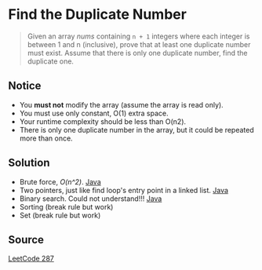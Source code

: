 # Find the Duplicate Number

> Given an array _nums_ containing `n + 1` integers where each integer is between 1 and n (inclusive), prove that at least one duplicate number must exist. Assume that there is only one duplicate number, find the duplicate one.

## Notice

- You __must not__ modify the array (assume the array is read only).
- You must use only constant, O(1) extra space.
- Your runtime complexity should be less than O(n2).
- There is only one duplicate number in the array, but it could be repeated more than once.

## Solution

- Brute force, _O(n^2)_. [Java](solution1.java)
- Two pointers, just like find loop's entry point in a linked list. [Java](solution2.java)
- Binary search. Could not understand!!! [Java](solution3.java)
- Sorting (break rule but work)
- Set (break rule but work)

## Source

[LeetCode 287](https://leetcode.com/problems/find-the-duplicate-number/)